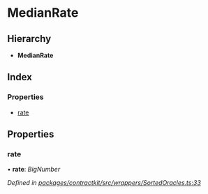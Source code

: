 # MedianRate

## Hierarchy

* **MedianRate**

## Index

### Properties

* [rate](_wrappers_sortedoracles_.medianrate.md#rate)

## Properties

### rate

• **rate**: _BigNumber_

_Defined in_ [_packages/contractkit/src/wrappers/SortedOracles.ts:33_](https://github.com/celo-org/celo-monorepo/blob/master/packages/contractkit/src/wrappers/SortedOracles.ts#L33)

